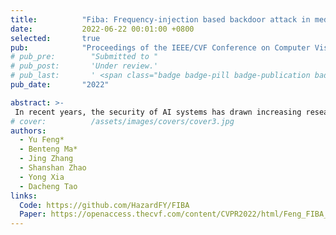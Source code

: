 ```yaml
---
title:          "Fiba: Frequency-injection based backdoor attack in medical image analysis"
date:           2022-06-22 00:01:00 +0800
selected:       true
pub:            "Proceedings of the IEEE/CVF Conference on Computer Vision and Pattern Recognition (CVPR)"
# pub_pre:        "Submitted to "
# pub_post:       'Under review.'
# pub_last:       ' <span class="badge badge-pill badge-publication badge-success">Spotlight</span>'
pub_date:       "2022"

abstract: >-
 In recent years, the security of AI systems has drawn increasing research attention, especially in the medical imaging realm. To develop a secure medical image analysis (MIA) system, it is a must to study possible backdoor attacks (BAs), which can embed hidden malicious behaviors into the system. However, designing a unified BA method that can be applied to various MIA systems is challenging due to the diversity of imaging modalities (eg, X-Ray, CT, and MRI) and analysis tasks (eg, classification, detection, and segmentation). Most existing BA methods are designed to attack natural image classification models, which apply spatial triggers to training images and inevitably corrupt the semantics of poisoned pixels, leading to the failures of attacking dense prediction models. To address this issue, we propose a novel Frequency-Injection based Backdoor Attack method (FIBA) that is capable of delivering attacks in various MIA tasks. Specifically, FIBA leverages a trigger function in the frequency domain that can inject the low-frequency information of a trigger image into the poisoned image by linearly combining the spectral amplitude of both images. Since it preserves the semantics of the poisoned image pixels, FIBA can perform attacks on both classification and dense prediction models. Experiments on three benchmarks in MIA (ie, ISIC-2019 for skin lesion classification, KiTS-19 for kidney tumor segmentation, and EAD-2019 for endoscopic artifact detection), validate the effectiveness of FIBA and its superiority over state-of-the-art methods in attacking MIA models as well as bypassing backdoor defense.
# cover:          /assets/images/covers/cover3.jpg
authors:
  - Yu Feng*
  - Benteng Ma*
  - Jing Zhang
  - Shanshan Zhao
  - Yong Xia
  - Dacheng Tao
links:
  Code: https://github.com/HazardFY/FIBA
  Paper: https://openaccess.thecvf.com/content/CVPR2022/html/Feng_FIBA_Frequency Injection_Based_Backdoor_Attack_in_Medical_Image_Analysis_CVPR_2022_paper.html
---
```

